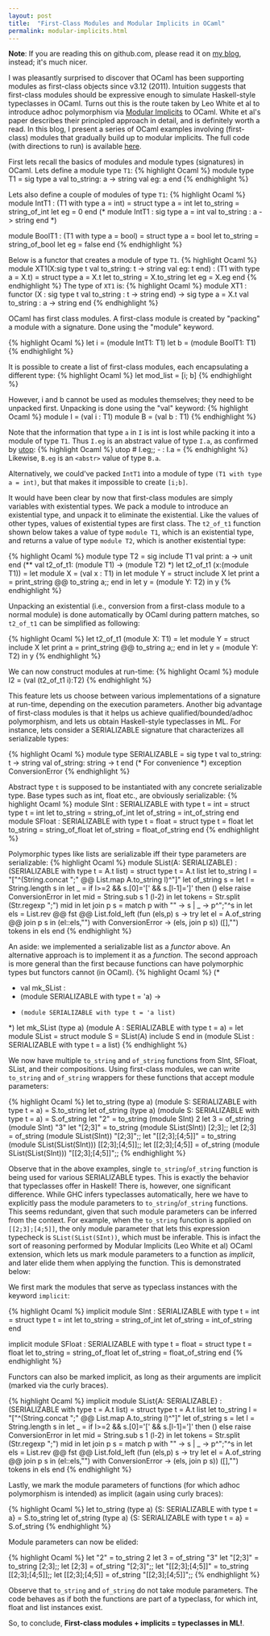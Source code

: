 ```yaml
---
layout: post
title:  "First-Class Modules and Modular Implicits in OCaml"
permalink: modular-implicits.html
---
```


**Note**: If you are reading this on github.com, please read it on [my
blog](http://tycon.github.io/modular-implicits.html), instead; it's
much nicer.

I was pleasantly surprised to discover that OCaml has been supporting
modules as first-class objects since v3.12 (2011). Intuition suggests
that first-class modules should be expressive enough to simulate
Haskell-style typeclasses in OCaml. Turns out this is the route taken
by Leo White et al to introduce adhoc polymorphism via [Modular
Implicits](https://arxiv.org/abs/1512.01895) to OCaml. White et al's
paper describes their principled approach in detail, and is definitely
worth a read. In this blog, I present a series of OCaml examples
involving (first-class) modules that gradually build up to modular
implicits. The full code (with directions to run) is available
[here](https://github.com/gowthamk/Lambda/blob/master/okmij/modules.ml).

First lets recall the basics of modules and module types
(signatures) in OCaml. Lets define a module type `T1`:
{% highlight Ocaml %}
  module type T1 = sig
    type a 
    val to_string: a -> string
    val eg: a
  end
{% endhighlight %}

Lets also define a couple of modules of type `T1`:
{% highlight Ocaml %}
  module IntT1 : (T1 with type a = int) = struct
    type a = int
    let to_string = string_of_int
    let eg = 0
  end
(* module IntT1 : sig type a = int val to_string : a -> string end *)

  module BoolT1 : (T1 with type a = bool) = struct
    type a = bool
    let to_string = string_of_bool
    let eg = false
  end 
{% endhighlight %}

Below is a functor that creates a module of type `T1`.
{% highlight Ocaml %}
  module XT1(X:sig 
                type t 
                val to_string: t -> string
                val eg: t
            end) : (T1 with type a = X.t) = struct
    type a = X.t
    let to_string = X.to_string 
    let eg = X.eg
  end
{% endhighlight %}
The type of `XT1` is:
{% highlight Ocaml %}
  module XT1 :
    functor (X : sig type t val to_string : t -> string end) ->
        sig type a = X.t val to_string : a -> string end
{% endhighlight %}

OCaml has first class modules. A first-class module is created by
"packing" a module with a signature. Done using the "module"
keyword.

{% highlight Ocaml %}
  let i = (module IntT1: T1)
  let b = (module BoolT1: T1)
{% endhighlight %}


It is possible to create a list of first-class modules, each
encapsulating a different type:
{% highlight Ocaml %}
  let mod_list = [i; b]
{% endhighlight %}

However, i and b cannot be used as modules themselves; they need to
be unpacked first. Unpacking is done using the "val" keyword:
{% highlight Ocaml %}
  module I = (val i : T1)
  module B = (val b : T1)
{% endhighlight %}

Note that the information that type `a` in `I` is int is lost while
packing it into a module of type `T1`. Thus `I.eg` is an abstract value
of type `I.a`, as confirmed by [utop](https://github.com/diml/utop):
{% highlight Ocaml %}
      utop # I.eg;;
      - : I.a = <abstr>
{% endhighlight %}
Likewise, `B.eg` is an `<abstr>` value of type `B.a`.

Alternatively, we could've packed `IntT1` into a module of type `(T1
with type a = int)`, but that makes it impossible to create `[i;b]`.

It would have been clear by now that first-class modules are simply
variables with existential types. We pack a module to introduce an
existential type, and unpack it to eliminate the existential.
Like the values of other types, values of existential types are
first class. The `t2_of_t1` function shown below takes a value of
type `module T1`, which is an existential type, and returns a value
of type `module T2`, which is another existential type:

{% highlight Ocaml %}
  module type T2 = sig
    include T1
    val print: a -> unit
  end
    (** val t2_of_t1: (module T1) -> (module T2) *)
  let t2_of_t1 (x:(module T1)) = 
    let module X = (val x : T1) in
    let module Y = struct 
                    include X
                    let print a = print_string @@ to_string a;;
                   end in
    let y = (module Y: T2) in
      y
{% endhighlight %}

Unpacking an existential (i.e., conversion from a first-class
module to a normal module) is done automatically by OCaml during
pattern matches, so `t2_of_t1` can be simplified as following:

{% highlight Ocaml %}
  let t2_of_t1 (module X: T1) = 
    let module Y = struct 
                    include X
                    let print a = print_string @@ to_string a;;
                   end in
    let y = (module Y: T2) in
      y
{% endhighlight %}

We can now construct modules at run-time:
{% highlight Ocaml %}
  module I2 = (val (t2_of_t1 i):T2)
{% endhighlight %}

This feature lets us choose between various implementations of a
signature at run-time, depending on the execution parameters. 
Another big advantage of first-class modules is that it helps us
achieve qualified/bounded/adhoc polymorphism, and lets us obtain
Haskell-style typeclasses in ML. For instance, lets consider a
SERIALIZABLE signature that characterizes all serializable types:

{% highlight Ocaml %}
  module type SERIALIZABLE = sig
    type t
    val to_string: t -> string
    val of_string: string -> t
  end
  (* For convenience *)
  exception ConversionError 
{% endhighlight %}

Abstract type `t` is supposed to be instantiated with any concrete
serializable type. Base types such as int, float etc., are obviously
serializable:
{% highlight Ocaml %}
  module SInt : SERIALIZABLE with type t = int = struct
    type t = int
    let to_string = string_of_int
    let of_string = int_of_string
  end
  module SFloat : SERIALIZABLE with type t = float = struct
    type t = float
    let to_string = string_of_float
    let of_string = float_of_string
  end
{% endhighlight %}

Polymorphic types like lists are serializable iff their type
parameters are serializable:
{% highlight Ocaml %}
  module SList(A: SERIALIZABLE) 
    : (SERIALIZABLE with type t = A.t list) = struct
    type t = A.t list
    let to_string l = "["^(String.concat ";" @@ 
                           List.map A.to_string l)^"]"
    let of_string s = 
      let l = String.length s in
      let _ = if l>=2 && s.[0]='[' && s.[l-1]=']' then ()
              else raise ConversionError in
      let mid = String.sub s 1 (l-2) in
      let tokens = Str.split (Str.regexp ";") mid in
      let join p s = match p with "" -> s | _ -> p^";"^s in
      let els = List.rev @@ fst @@ List.fold_left 
                  (fun (els,p) s  -> 
                    try
                      let el = A.of_string @@ join p s in
                        (el::els,"")
                    with ConversionError -> (els, join p s)) 
                  ([],"") tokens in
        els
  end
{% endhighlight %}

An aside: we implemented a serializable list as a *functor* above.
An alternative approach is to implement it as a *function*. The
second approach is more general than the first because functions
can have polymorphic types but functors cannot (in OCaml).
{% highlight Ocaml %}
  (*
   * val mk_SList :
   *   (module SERIALIZABLE with type t = 'a) ->
   *     (module SERIALIZABLE with type t = 'a list)
   *)
  let mk_SList (type a)
               (module A : SERIALIZABLE with type t = a) =
    let module SList = struct
          module S = SList(A)
          include S
        end in
      (module SList : SERIALIZABLE with type t = a list)
{% endhighlight %}

We now have multiple `to_string` and `of_string` functions from
SInt, SFloat, SList, and their compositions. Using first-class
modules, we can write `to_string` and `of_string` wrappers for
these functions that accept module parameters:

{% highlight Ocaml %}
  let to_string (type a)
                (module S: SERIALIZABLE with type t = a) = S.to_string
  let of_string (type a)
                (module S: SERIALIZABLE with type t = a) = S.of_string
  let "2" = to_string (module SInt) 2
  let 3 = of_string (module SInt) "3"
  let "[2;3]" = to_string (module SList(SInt)) [2;3];;
  let [2;3] = of_string (module SList(SInt)) "[2;3]";;
  let "[[2;3];[4;5]]" = to_string (module SList(SList(SInt))) [[2;3];[4;5]];;
  let [[2;3];[4;5]] = of_string (module SList(SList(SInt))) "[[2;3];[4;5]]";;
{% endhighlight %}

Observe that in the above examples, single `to_string`/`of_string`
function is being used for various SERIALIZABLE types. This is
exactly the behavior that typeclasses offer in Haskell! There is,
however, one significant difference. While GHC infers typeclasses
automatically, here we have to explicitly pass the module
parameters to `to_string`/`of_string` functions. This seems
redundant, given that such module parameters can be inferred from
the context. For example, when the `to_string` function is applied
on `[[2;3];[4;5]]`, the only module parameter that lets this
expression typecheck is `SList(SList(SInt))`, which must be
inferable. This is infact the sort of reasoning performed by
Modular Implicits (Leo White et al) OCaml extension, which lets us
mark module parameters to a function as *implicit*, and later elide
them when applying the function. This is demonstrated below:

We first mark the modules that serve as typeclass instances with the
keyword `implicit`:

{% highlight Ocaml %}
implicit module SInt : SERIALIZABLE with type t = int = struct
  type t = int
  let to_string = string_of_int
  let of_string = int_of_string
end

implicit module SFloat : SERIALIZABLE with type t = float = struct
  type t = float
  let to_string = string_of_float
  let of_string = float_of_string
end
{% endhighlight %}


Functors can also be marked implicit, as long as their arguments are
implicit (marked via the curly braces).

{% highlight Ocaml %}
implicit module SList{A: SERIALIZABLE} 
  : (SERIALIZABLE with type t = A.t list) = struct
  type t = A.t list
  let to_string l = "["^(String.concat ";" @@ 
                         List.map A.to_string l)^"]"
  let of_string s = 
    let l = String.length s in
    let _ = if l>=2 && s.[0]='[' && s.[l-1]=']' then ()
            else raise ConversionError in
    let mid = String.sub s 1 (l-2) in
    let tokens = Str.split (Str.regexp ";") mid in
    let join p s = match p with "" -> s | _ -> p^";"^s in
    let els = List.rev @@ fst @@ List.fold_left 
                (fun (els,p) s  -> 
                  try
                    let el = A.of_string @@ join p s in
                      (el::els,"")
                  with ConversionError -> (els, join p s)) 
                ([],"") tokens in
      els
end
{% endhighlight %}

Lastly, we mark the module parameters of functions (for which adhoc
polymorphism is intended) as implicit (again using curly braces):

{% highlight Ocaml %}
let to_string (type a)
              {S: SERIALIZABLE with type t = a} = S.to_string
let of_string (type a)
              {S: SERIALIZABLE with type t = a} = S.of_string
{% endhighlight %}

Module parameters can now be elided:

{% highlight Ocaml %}
let "2" = to_string 2
let 3 = of_string "3"
let "[2;3]" = to_string [2;3];;
let [2;3] = of_string "[2;3]";;
let "[[2;3];[4;5]]" = to_string [[2;3];[4;5]];;
let [[2;3];[4;5]] = of_string "[[2;3];[4;5]]";;
{% endhighlight %}

Observe that `to_string` and `of_string` do not take module
parameters. The code behaves as if both the functions are part of a
typeclass, for which int, float and list instances exist.

So, to conclude, **First-class modules + implicits = typeclasses in ML!**.
